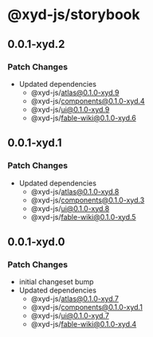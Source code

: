 # @xyd-js/storybook

## 0.0.1-xyd.2

### Patch Changes

- Updated dependencies
  - @xyd-js/atlas@0.1.0-xyd.9
  - @xyd-js/components@0.1.0-xyd.4
  - @xyd-js/ui@0.1.0-xyd.9
  - @xyd-js/fable-wiki@0.1.0-xyd.6

## 0.0.1-xyd.1

### Patch Changes

- Updated dependencies
  - @xyd-js/atlas@0.1.0-xyd.8
  - @xyd-js/components@0.1.0-xyd.3
  - @xyd-js/ui@0.1.0-xyd.8
  - @xyd-js/fable-wiki@0.1.0-xyd.5

## 0.0.1-xyd.0

### Patch Changes

- initial changeset bump
- Updated dependencies
  - @xyd-js/atlas@0.1.0-xyd.7
  - @xyd-js/components@0.1.0-xyd.1
  - @xyd-js/ui@0.1.0-xyd.7
  - @xyd-js/fable-wiki@0.1.0-xyd.4
